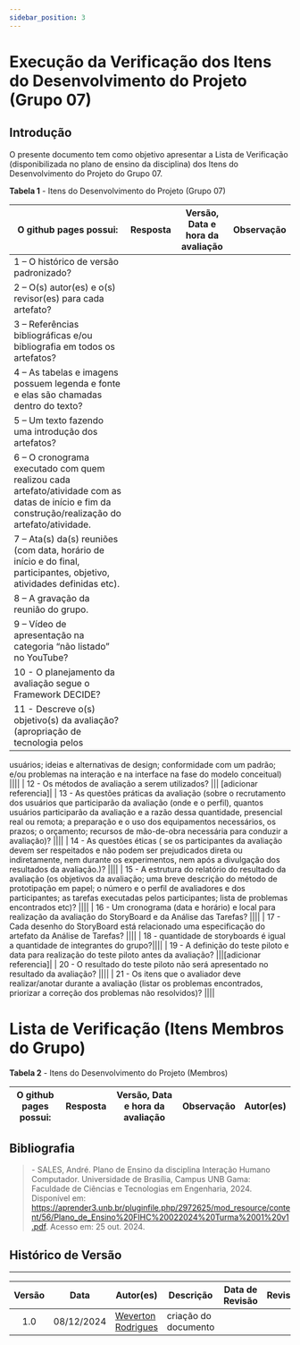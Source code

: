 ```yaml
---
sidebar_position: 3
---
```


# Execução da Verificação dos Itens do Desenvolvimento do Projeto (Grupo 07)

## Introdução

O presente documento tem como objetivo apresentar a Lista de Verificação (disponibilizada no plano de ensino da disciplina) dos Itens do Desenvolvimento do Projeto do Grupo 07.

<p style={{ textAlign: 'center', fontSize: '18px' }}><b>Tabela 1</b> - Itens do Desenvolvimento do Projeto (Grupo 07)</p>

| O github pages possui: | Resposta  | Versão, Data e hora da avaliação  | Observação |
|---|---|---|---|
| 1 – O histórico de versão padronizado?  |  |||
| 2 – O(s) autor(es) e o(s) revisor(es) para cada artefato?  ||||
| 3 – Referências bibliográficas e/ou bibliografia em todos os artefatos?    ||||
| 4 – As tabelas e imagens possuem legenda e fonte e elas são chamadas dentro do texto? ||||
| 5 – Um texto fazendo uma introdução dos artefatos? ||||
| 6 – O cronograma executado com quem realizou cada artefato/atividade com as datas de início e fim da construção/realização do artefato/atividade. ||||
| 7 – Ata(s) da(s) reuniões (com data, horário de início e do final, participantes, objetivo, atividades definidas etc). ||||
| 8 – A gravação da reunião do grupo. ||||
| 9 – Vídeo de apresentação na categoria “não listado” no YouTube?  ||||
| 10 - O planejamento da avaliação segue o Framework DECIDE? ||||
| 11 - Descreve o(s) objetivo(s) da avaliação? (apropriação de tecnologia pelos
usuários; ideias e alternativas de design; conformidade com um padrão; e/ou
problemas na interação e na interface na fase do modelo conceitual) ||||
| 12 - Os métodos de avaliação a serem utilizados? ||| [adicionar referencia]|
| 13 - As questões práticas da avaliação (sobre o recrutamento dos usuários que
participarão da avaliação (onde e o perfil), quantos usuários participarão da
avaliação e a razão dessa quantidade, presencial real ou remota; a preparação
e o uso dos equipamentos necessários, os prazos; o orçamento; recursos de
mão-de-obra necessária para conduzir a avaliação)? ||||
| 14 - As questões éticas ( se os participantes da avaliação devem ser respeitados
e não podem ser prejudicados direta ou indiretamente, nem durante os
experimentos, nem após a divulgação dos resultados da avaliação.)? ||||
| 15 - A estrutura do relatório do resultado da avaliação (os objetivos da avaliação;
uma breve descrição do método de prototipação em papel; o número e o perfil
de avaliadores e dos participantes; as tarefas executadas pelos participantes;
lista de problemas encontrados etc)? ||||
| 16 - Um cronograma (data e horário) e local para realização da avaliação do
StoryBoard e da Análise das Tarefas? ||||
| 17 - Cada desenho do StoryBoard está relacionado uma especificação do
artefato da Análise de Tarefas? ||||
| 18 - quantidade de storyboards é igual a quantidade de integrantes do grupo?||||
| 19 - A definição do teste piloto e data para realização do teste piloto antes da
avaliação? |||[adicionar referencia]|
| 20 - O resultado do teste piloto não será apresentado no resultado da
avaliação? ||||
| 21 - Os itens que o avaliador deve realizar/anotar durante a avaliação (listar os
problemas encontrados, priorizar a correção dos problemas não resolvidos)? ||||

# Lista de Verificação (Itens Membros do Grupo)

<p style={{ textAlign: 'center', fontSize: '18px' }}><b>Tabela 2</b> - Itens do Desenvolvimento do Projeto (Membros)</p>

| O github pages possui: | Resposta  | Versão, Data e hora da avaliação | Observação   | Autor(es)  |                               
|--- |---|---|---|---|    


## Bibliografia

> \- SALES, André. Plano de Ensino da disciplina Interação Humano Computador. Universidade de Brasília, Campus UNB Gama: Faculdade de Ciências e Tecnologias em Engenharia, 2024. Disponível em: https://aprender3.unb.br/pluginfile.php/2972625/mod_resource/content/56/Plano_de_Ensino%20FIHC%20022024%20Turma%2001%20v1.pdf. Acesso em: 25 out. 2024.

## Histórico de Versão
---
| Versão | Data | Autor(es) | Descrição | Data de Revisão | Revisor(es) |
|:---:|:---:|---|---|:---:|---|
| 1.0 | 08/12/2024 | [Weverton Rodrigues](https://github.com/vevetin) | criação do documento |||